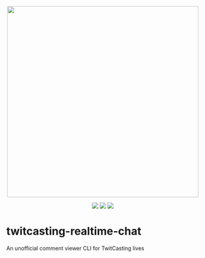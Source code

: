 <p align=center>
    <img src="image.gif" width="500">
</p>

<p align=center>
    <img src="https://img.shields.io/circleci/build/github/kkent030315/twitcasting-realtime-chat?style=for-the-badge">
    <img src="https://img.shields.io/pypi/v/twitcasting-realtime-chat?style=for-the-badge">
    <img src="https://img.shields.io/github/license/kkent030315/twitcasting-realtime-chat?style=for-the-badge">
</p>

# twitcasting-realtime-chat
An unofficial comment viewer CLI for TwitCasting lives
